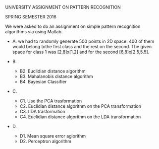 UNIVERSITY ASSIGNMENT ON PATTERN RECOGNITION

SPRING SEMESTER 2016

We were asked to do an assignment on simple pattern recognition algorithms via using Matlab.

* A. we had to randomly generate 500 points in 2D space. 400 of them would belong tothe first class and the rest on the second.
   The given space for class 1 was [2,8]x[1,2] and for the second [6,8]x[2.5,5.5].
   
* B. 
     * B2. Euclidian distance algorithm 
     * B3. Mahalanobis distance algorithm
     * B4. Bayesian Classifier

* C. 
     * C1. Use the PCA trasformation
     * C2. Euclidian distance algorithm on the PCA transformation
     * C3. LDA trasformation
     * C4. Euclidian distance algorithm on the LDA transformation
   
* D. 
     * D1. Mean square error aglorithm
     * D2. Perceptron algorithm
